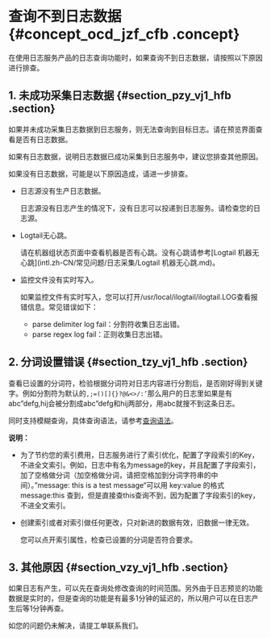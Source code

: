 # 查询不到日志数据 {#concept_ocd_jzf_cfb .concept}

在使用日志服务产品的日志查询功能时，如果查询不到日志数据，请按照以下原因进行排查。

## 1. 未成功采集日志数据 {#section_pzy_vj1_hfb .section}

如果并未成功采集日志数据到日志服务，则无法查询到目标日志。请在预览界面查看是否有日志数据。

如果有日志数据，说明日志数据已成功采集到日志服务中，建议您排查其他原因。

如果没有日志数据，可能是以下原因造成，请进一步排查。

-   日志源没有生产日志数据。

    日志源没有日志产生的情况下，没有日志可以投递到日志服务。请检查您的日志源。

-   Logtail无心跳。

    请在机器组状态页面中查看机器是否有心跳。没有心跳请参考[Logtail 机器无心跳](intl.zh-CN/常见问题/日志采集/Logtail 机器无心跳.md)。

-   监控文件没有实时写入。

    如果监控文件有实时写入，您可以打开/usr/local/ilogtail/ilogtail.LOG查看报错信息。常见错误如下：

    -   parse delimiter log fail：分割符收集日志出错。
    -   parse regex log fail：正则收集日志出错。

## 2. 分词设置错误 {#section_tzy_vj1_hfb .section}

查看已设置的分词符，检验根据分词符对日志内容进行分割后，是否刚好得到关键字。例如分割符为默认的`,;=()[]{}?@&<>/:’`那么用户的日志里如果是有abc”defg,hij会被分割成abc”defg和hij两部分，用abc就搜不到这条日志。

同时支持模糊查询，具体查询语法，请参考[查询语法](../../../../intl.zh-CN/查询与分析/查询语法与功能/查询语法.md)。

**说明：** 

-   为了节约您的索引费用，日志服务进行了索引优化，配置了字段索引的Key，不进全文索引。例如，日志中有名为message的key，并且配置了字段索引，加了空格做分词（加空格做分词，请把空格加到分词字符串的中间）。”message: this is a test message“可以用 key:value 的格式 message:this 查到，但是直接查this查询不到，因为配置了字段索引的key，不进全文索引。
-   创建索引或者对索引做任何更改，只对新进的数据有效，旧数据一律无效。

    您可以点开索引属性，检查已设置的分词是否符合要求。


## 3. 其他原因 {#section_vzy_vj1_hfb .section}

如果日志有产生，可以先在查询处修改查询的时间范围。另外由于日志预览的功能数据是实时的，但是查询的功能是有最多1分钟的延迟的，所以用户可以在日志产生后等1分钟再查。

如您的问题仍未解决，请提工单联系我们。

